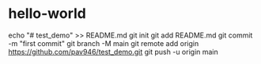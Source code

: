# hello-world
echo "# test_demo" >> README.md
git init
git add README.md
git commit -m "first commit"
git branch -M main
git remote add origin https://github.com/pav946/test_demo.git
git push -u origin main
